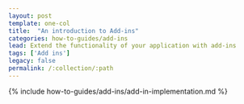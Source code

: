 ```yaml
---
layout: post
template: one-col
title:  "An introduction to Add-ins"
categories: how-to-guides/add-ins
lead: Extend the functionality of your application with add-ins
tags: ['Add ins']
legacy: false
permalink: /:collection/:path
---
```


{% include how-to-guides/add-ins/add-in-implementation.md %}